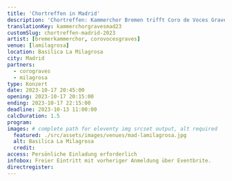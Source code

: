 ```yaml
---
title: 'Chortreffen in Madrid'
description: 'Chortreffen: Kammerchor Bremen trifft Coro de Voces Graves de Madrid'
translationKey: kammerchorgravesmad23
customSlug: chortreffen-madrid-2023
artist: [bremerkammerchor, corovocesgraves]
venue: [lamilagrosa]
location: Basilica La Milagrosa
city: Madrid
partners:
  - corograves
  - milagrosa
type: Konzert
date: 2023-10-17 20:45:00
opening: 2023-10-17 20:15:00
ending: 2023-10-17 22:15:00
deadline: 2023-10-13 11:00:00
calcDuration: 1.5
program:
images: # complete path for eleventy img srcset output, alt required
  featured: ./src/assets/images/venues/mad-lamilagrosa.jpg
  alt: Basilica La Milagrosa
  credit:
access: Persönliche Einladung erforderlich
infobox: Freier Eintritt mit vorheriger Anmeldung über Eventbrite.
directregister:
---
```

